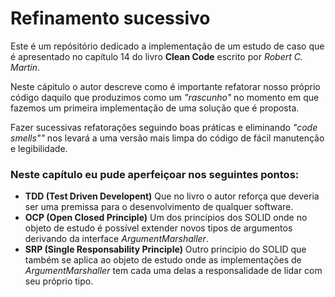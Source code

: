 # Refinamento sucessivo 

Este é um repósitório dedicado a implementação de um estudo de caso que é apresentado no capítulo 14 do livro **Clean Code** escrito por *Robert C. Martin*.

Neste cápitulo o autor descreve como é importante refatorar nosso próprio código daquilo que produzimos como um *"rascunho"* no momento em que fazemos um primeira implementação de uma solução que é proposta.

Fazer sucessivas refatorações seguindo boas práticas e eliminando *"code smells""* nos levará a uma versão mais limpa do código de fácil manutenção e legibilidade.

### Neste capítulo eu pude aperfeiçoar nos seguintes pontos: 
* **TDD (Test Driven Developent)** Que no livro o autor reforça que deveria ser uma premissa para o desenvolvimento de qualquer software.
* **OCP (Open Closed Principle)** Um dos princípios dos SOLID onde no objeto de estudo é possível extender novos tipos de argumentos derivando da interface *ArgumentMarshaller*.
* **SRP (Single Responsability Principle)** Outro princípio do SOLID que também se aplica ao objeto de estudo onde as implementações de *ArgumentMarshaller* tem cada uma delas a responsalidade de lidar com seu próprio tipo.
